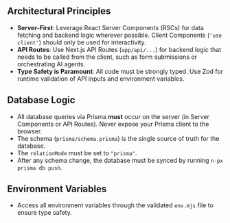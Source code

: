 ## Architectural Principles

- **Server-First**: Leverage React Server Components (RSCs) for data fetching and backend logic wherever possible. Client Components (`'use client'`) should only be used for interactivity.
- **API Routes**: Use Next.js API Routes (`app/api/...`) for backend logic that needs to be called from the client, such as form submissions or orchestrating AI agents.
- **Type Safety is Paramount**: All code must be strongly typed. Use Zod for runtime validation of API inputs and environment variables.

## Database Logic

- All database queries via Prisma **must** occur on the server (in Server Components or API Routes). Never expose your Prisma client to the browser.
- The schema (`prisma/schema.prisma`) is the single source of truth for the database.
- The `relationMode` must be set to `"prisma"`.
- After any schema change, the database must be synced by running `n-px prisma db push`.

## Environment Variables

- Access all environment variables through the validated `env.mjs` file to ensure type safety.